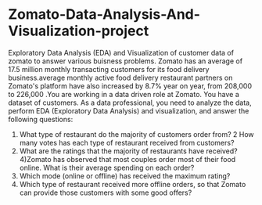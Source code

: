 # Zomato-Data-Analysis-And-Visualization-project
Exploratory Data Analysis (EDA) and Visualization of customer data of zomato to answer various buisness problems.
Zomato has an average of 17.5 million monthly transacting customers for its food delivery business.average monthly active food delivery restaurant partners on Zomato's platform have also increased by 8.7% year on year, from 208,000 to 226,000 .You are working in a data driven role at Zomato. You have a dataset of customers. As a data professional, you need to analyze the data, perform EDA (Exploratory Data Analysis) and visualization, and answer the following questions:
1) What type of restaurant do the majority of customers order from?
2 How many votes has each type of restaurant received from customers?
3) What are the ratings that the majority of restaurants have received?
4)Zomato has observed that most couples order most of their food online. What is their
average spending on each order?
5) Which mode (online or offline) has received the maximum rating?
6) Which type of restaurant received more offline orders, so that Zomato can provide those
customers with some good offers?
